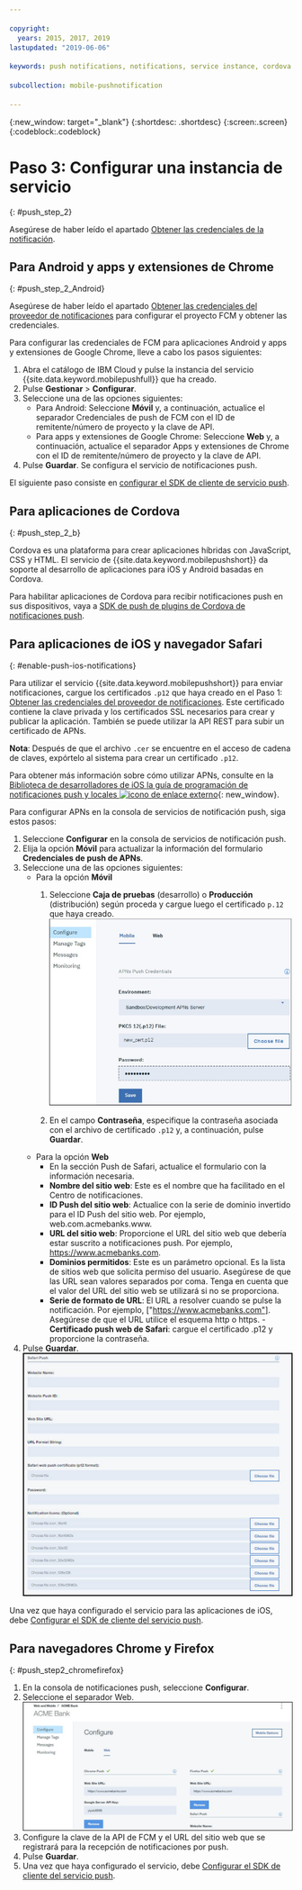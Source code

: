 ```yaml
---

copyright:
  years: 2015, 2017, 2019
lastupdated: "2019-06-06"

keywords: push notifications, notifications, service instance, cordova application

subcollection: mobile-pushnotification

---
```


{:new_window: target="_blank"}
{:shortdesc: .shortdesc}
{:screen:.screen}
{:codeblock:.codeblock}

# Paso 3: Configurar una instancia de servicio 
{: #push_step_2}

Asegúrese de haber leído el apartado [Obtener las credenciales de la notificación](/docs/services/mobilepush?topic=mobile-pushnotification-push_step_1).

## Para Android y apps y extensiones de Chrome
{: #push_step_2_Android}

Asegúrese de haber leído el apartado [Obtener las credenciales del proveedor de notificaciones](/docs/services/mobilepush?topic=mobile-pushnotification-push_step_1) para configurar el proyecto FCM y obtener las credenciales.

Para configurar las credenciales de FCM para aplicaciones Android y apps y extensiones de Google Chrome, lleve a cabo los pasos siguientes:

1. Abra el catálogo de IBM Cloud y pulse la instancia del servicio {{site.data.keyword.mobilepushfull}} que ha creado. 
2. Pulse **Gestionar** > **Configurar**. 
3. Seleccione una de las opciones siguientes: 
	- Para Android: Seleccione **Móvil** y, a continuación, actualice el separador Credenciales de push de FCM con el ID de remitente/número de proyecto y la clave de API. 
	- Para apps y extensiones de Google Chrome: Seleccione **Web** y, a continuación, actualice el separador Apps y extensiones de Chrome con el ID de remitente/número de proyecto y la clave de API. 
4. Pulse **Guardar**. Se configura el servicio de notificaciones push.

El siguiente paso consiste en [configurar el SDK de cliente de servicio push](/docs/services/mobilepush?topic=mobile-pushnotification-push_step_3).


## Para aplicaciones de Cordova 
{: #push_step_2_b}


Cordova es una plataforma para crear aplicaciones híbridas con JavaScript, CSS y HTML. El servicio de {{site.data.keyword.mobilepushshort}} da soporte al desarrollo de aplicaciones para iOS y Android basadas en Cordova.

Para habilitar aplicaciones de Cordova para recibir notificaciones push en sus dispositivos, vaya a [SDK de push de plugins de Cordova de notificaciones push](https://github.com/ibm-bluemix-mobile-services/bms-clientsdk-cordova-plugin-push/tree/Doc#ios-app).



## Para aplicaciones de iOS y navegador Safari 
{: #enable-push-ios-notifications}


Para utilizar el servicio {{site.data.keyword.mobilepushshort}} para enviar notificaciones, cargue los certificados `.p12` que haya creado en el Paso 1: [Obtener las credenciales del proveedor de notificaciones](/docs/services/mobilepush?topic=mobile-pushnotification-push_step_1). Este certificado contiene la clave privada y los certificados SSL necesarios para crear y publicar la aplicación. También se puede utilizar la API REST para subir un certificado de APNs.

**Nota**: Después de que el archivo `.cer` se encuentre en el acceso de cadena de claves, expórtelo al sistema para crear un certificado `.p12`.

Para obtener más información sobre cómo utilizar APNs, consulte en la [Biblioteca de desarrolladores de iOS la guía de programación de notificaciones push y locales ![icono de enlace externo](../../icons/launch-glyph.svg "icono de enlace externo")](https://developer.apple.com/library/content/documentation/NetworkingInternet/Conceptual/RemoteNotificationsPG/APNSOverview.html#//apple_ref/doc/uid/TP40008194-CH8-SW1){: new_window}.

Para configurar APNs en la consola de servicios de notificación push, siga estos pasos:

1. Seleccione **Configurar** en la consola de servicios de notificación push.
2. Elija la opción **Móvil** para actualizar la información del formulario **Credenciales de push de APNs**.
3. Seleccione una de las opciones siguientes:
	- Para la opción **Móvil**
		1. Seleccione **Caja de pruebas** (desarrollo) o **Producción** (distribución) según proceda y cargue luego el certificado `p.12` que haya creado.
		  ![Consola para establecer notificaciones push](images/wizard.jpg "Consola de Push Notifications con la opción de navegación Configurar seleccionada que muestra el separador Móvil y las credenciales de push de APN")

		1. En el campo **Contraseña**, especifique la contraseña asociada con el archivo de certificado `.p12` y, a continuación, pulse **Guardar**.
	- Para la opción **Web**
		- En la sección Push de Safari, actualice el formulario con la información necesaria. 
		- **Nombre del sitio web**: Este es el nombre que ha facilitado en el Centro de notificaciones.
		- **ID Push del sitio web**: Actualice con la serie de dominio invertido para el ID Push del sitio web. Por ejemplo, web.com.acmebanks.www.
		- **URL del sitio web**: Proporcione el URL del sitio web que debería estar suscrito a notificaciones push. Por ejemplo, https://www.acmebanks.com.
		- **Dominios permitidos**: Este es un parámetro opcional. Es la lista de sitios web que solicita permiso del usuario. Asegúrese de que las URL sean valores separados por coma. Tenga en cuenta que el valor del URL del sitio web se utilizará si no se proporciona. 
		- **Serie de formato de URL**: El URL a resolver cuando se pulse la notificación. Por ejemplo, ["https://www.acmebanks.com"]. Asegúrese de que el URL utilice el esquema http o https.
		-**Certificado push web de Safari**: cargue el certificado .p12 y proporcione la contraseña.
4. Pulse **Guardar**.	
![Consola de Push Notifications](images/push_configure_safari.jpg "Campos de página de opciones web")	

Una vez que haya configurado el servicio para las aplicaciones de iOS, debe [Configurar el SDK de cliente del servicio push](/docs/services/mobilepush?topic=mobile-pushnotification-push_step_3).


## Para navegadores Chrome y Firefox 
{: #push_step2_chromefirefox}

1. En la consola de notificaciones push, seleccione **Configurar**.
2. Seleccione el separador Web.
	![Configuraciones de WebPush](images/webpush_configure.jpg "Ventana Configuración de push web para definir la clave de API de FCM y el URL del sitio web")
3. Configure la clave de la API de FCM y el URL del sitio web que se registrará para la recepción de notificaciones por push.
4. Pulse **Guardar**.
5. Una vez que haya configurado el servicio, debe [Configurar el SDK de cliente del servicio push](/docs/services/mobilepush?topic=mobile-pushnotification-push_step_3).


